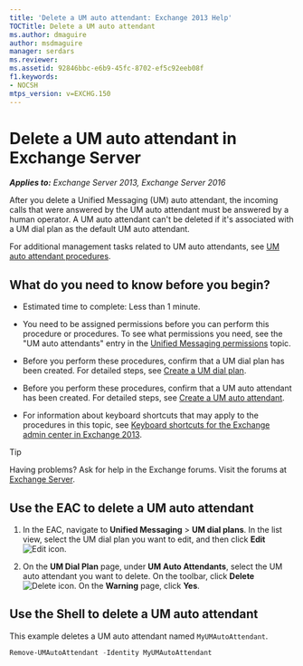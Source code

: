```yaml
---
title: 'Delete a UM auto attendant: Exchange 2013 Help'
TOCTitle: Delete a UM auto attendant
ms.author: dmaguire
author: msdmaguire
manager: serdars
ms.reviewer:
ms.assetid: 92846bbc-e6b9-45fc-8702-ef5c92eeb08f
f1.keywords:
- NOCSH
mtps_version: v=EXCHG.150
---
```


# Delete a UM auto attendant in Exchange Server

_**Applies to:** Exchange Server 2013, Exchange Server 2016_

After you delete a Unified Messaging (UM) auto attendant, the incoming calls that were answered by the UM auto attendant must be answered by a human operator. A UM auto attendant can't be deleted if it's associated with a UM dial plan as the default UM auto attendant.

For additional management tasks related to UM auto attendants, see [UM auto attendant procedures](um-auto-attendant-procedures-exchange-2013-help.md).

## What do you need to know before you begin?

- Estimated time to complete: Less than 1 minute.

- You need to be assigned permissions before you can perform this procedure or procedures. To see what permissions you need, see the "UM auto attendants" entry in the [Unified Messaging permissions](unified-messaging-permissions-exchange-2013-help.md) topic.

- Before you perform these procedures, confirm that a UM dial plan has been created. For detailed steps, see [Create a UM dial plan](create-um-dial-plan-exchange-2013-help.md).

- Before you perform these procedures, confirm that a UM auto attendant has been created. For detailed steps, see [Create a UM auto attendant](create-a-um-auto-attendant-exchange-2013-help.md).

- For information about keyboard shortcuts that may apply to the procedures in this topic, see [Keyboard shortcuts for the Exchange admin center in Exchange 2013](keyboard-shortcuts-in-the-exchange-admin-center-2013-help.md).

> [!TIP]
> Having problems? Ask for help in the Exchange forums. Visit the forums at [Exchange Server](https://social.technet.microsoft.com/forums/office/home?category=exchangeserver).

## Use the EAC to delete a UM auto attendant

1. In the EAC, navigate to **Unified Messaging** \> **UM dial plans**. In the list view, select the UM dial plan you want to edit, and then click **Edit** ![Edit icon](images/ITPro_EAC_EditIcon.gif).

2. On the **UM Dial Plan** page, under **UM Auto Attendants**, select the UM auto attendant you want to delete. On the toolbar, click **Delete** ![Delete icon](images/ITPro_EAC_DeleteIcon.gif). On the **Warning** page, click **Yes**.

## Use the Shell to delete a UM auto attendant

This example deletes a UM auto attendant named `MyUMAutoAttendant`.

```powershell
Remove-UMAutoAttendant -Identity MyUMAutoAttendant
```
